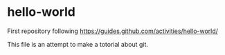 # hello-world
First repository following https://guides.github.com/activities/hello-world/

This file is an attempt to make a totorial about git.

